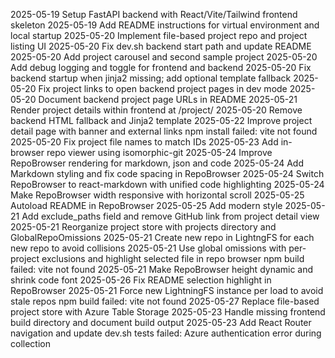 2025-05-19 Setup FastAPI backend with React/Vite/Tailwind frontend skeleton
2025-05-19 Add README instructions for virtual environment and local startup
2025-05-20 Implement file-based project repo and project listing UI
2025-05-20 Fix dev.sh backend start path and update README
2025-05-20 Add project carousel and second sample project
2025-05-20 Add debug logging and toggle for frontend and backend
2025-05-20 Fix backend startup when jinja2 missing; add optional template fallback
2025-05-20 Fix project links to open backend project pages in dev mode
2025-05-20 Document backend project page URLs in README
2025-05-21 Render project details within frontend at /project/<id>
2025-05-20 Remove backend HTML fallback and Jinja2 template
2025-05-22 Improve project detail page with banner and external links
  npm install failed: vite not found
2025-05-20 Fix project file names to match IDs
2025-05-23 Add in-browser repo viewer using isomorphic-git
2025-05-24 Improve RepoBrowser rendering for markdown, json and code
2025-05-24 Add Markdown styling and fix code spacing in RepoBrowser
2025-05-24 Switch RepoBrowser to react-markdown with unified code highlighting
2025-05-24 Make RepoBrowser width responsive with horizontal scroll
2025-05-25 Autoload README in RepoBrowser
2025-05-25 Add modern style
2025-05-21 Add exclude_paths field and remove GitHub link from project detail view
2025-05-21 Reorganize project store with projects directory and GlobalRepoOmissions
2025-05-21 Create new repo in LightngFS for each new repo to avoid collisions
2025-05-21 Use global omissions with per-project exclusions and highlight selected file in repo browser
 npm build failed: vite not found
2025-05-21 Make RepoBrowser height dynamic and shrink code font
2025-05-26 Fix README selection highlight in RepoBrowser
2025-05-21 Force new LightningFS instance per load to avoid stale repos
  npm build failed: vite not found
2025-05-27 Replace file-based project store with Azure Table Storage
2025-05-23 Handle missing frontend build directory and document build output
2025-05-23 Add React Router navigation and update dev.sh
  tests failed: Azure authentication error during collection
